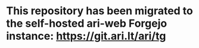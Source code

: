 # This repository has been migrated to the self-hosted ari-web Forgejo instance: <https://git.ari.lt/ari/tg>